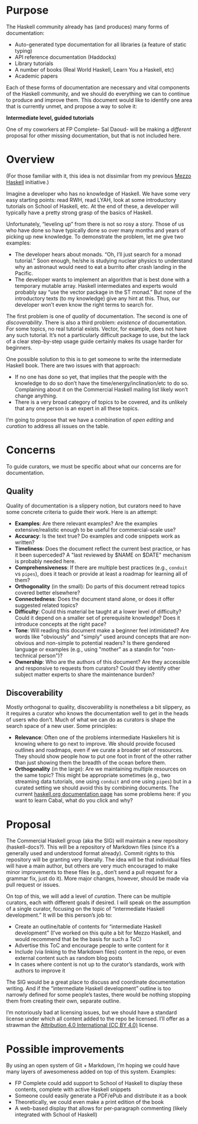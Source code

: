 Purpose 
=======

The Haskell community already has (and produces) many forms of
documentation:

-   Auto-generated type documentation for all libraries (a feature
    of static typing)
-   API reference documentation (Haddocks)
-   Library tutorials
-   A number of books (Real World Haskell, Learn You a Haskell,
    etc)
-   Academic papers

Each of these forms of documentation are necessary and vital
components of the Haskell community, and we should do everything we can
to continue to produce and improve them. This document would like to identify one area that is currently unmet, and propose a way to solve it:

__Intermediate level, guided tutorials__

One of my coworkers at FP Complete- Sal Daoud- will be making a *different*
proposal for other missing documentation, but that is not included here.

Overview
========

(For those familiar with it, this idea is not dissimilar from my
previous [Mezzo
Haskell](https://github.com/fpco/mezzohaskell) initiative.)

Imagine a developer who has no knowledge of Haskell. We have some
very easy starting points: read RWH, read LYAH, look at some
introductory tutorials on School of Haskell, etc. At the end of these, a
developer will typically have a pretty strong grasp of the basics of
Haskell.

Unfortunately, “leveling up” from there is not so rosy a story.
Those of us who have done so have typically done so over many months and
years of picking up new knowledge. To demonstrate the problem, let me
give two examples:

-   The developer hears about monads. “Oh, I’ll just search for a
    monad tutorial.” Soon enough, he/she is studying nuclear physics to
    understand why an astronaut would need to eat a burrito after crash
    landing in the Pacific.
-   The developer wants to implement an algorithm that is best
    done with a temporary mutable array. Haskell intermediates and
    experts would probably say “use the vector package in the ST monad.”
    But none of the introductory texts (to my knowledge) give any hint
    at this. Thus, our developer won’t even know the right terms to
    search for.

The first problem is one of *quality* of documentation. The second is one of
*discoverability*. There is also a
third problem: *existence* of
documentation. For some topics, no real tutorial exists. Vector, for
example, does not have any such tutorial. It’s not a particularly
difficult package to use, but the lack of a clear step-by-step usage
guide certainly makes its usage harder for beginners.

One possible solution to this is to get someone to write the
intermediate Haskell book. There are two issues with that
approach:

-   If no one has done so yet, that implies that the people with
    the knowledge to do so don’t have the time/energy/inclination/etc to
    do so. Complaining about it on the Commercial Haskell mailing list likely won’t
    change anything.
-   There is a very broad category of topics to be covered, and
    its unlikely that any one person is an expert in all these
    topics.

I’m going to propose that we have a combination of *open editing* and
*curation* to address all issues on the
table.

Concerns
========

To guide curators, we must be specific about what our concerns are for documentation.

Quality
-------

Quality of documentation is a slippery notion, but curators need to have some concrete criteria to guide their work. Here is an attempt:

- __Examples__: Are there relevant examples? Are the examples extensive/realistic enough to be useful for commercial-scale use?
- __Accuracy__: Is the text true? Do examples and code snippets work as written?
- __Timeliness__: Does the document reflect the current best practice, or has it been superceded? A "last reviewed by $NAME on $DATE" mechanism is probably needed here.
- __Comprehensiveness__: If there are multiple best practices (e.g., `conduit` vs `pipes`), does it teach or provide at least a roadmap for learning all of them?
- __Orthogonality__ (in the small): Do parts of this document retread topics covered better elsewhere?
- __Connectedness__: Does the document stand alone, or does it offer suggested related topics?
- __Difficulty__: Could this material be taught at a lower level of difficulty? Could it depend on a smaller set of prerequisite knowledge? Does it introduce concepts at the right pace?
- __Tone__: Will reading this document make a beginner feel intimidated? Are words like "obviously" and "simply" used around concepts that are non-obvious and non-simple to potential readers? Is there gendered language or examples (e.g., using "mother" as a standin for "non-technical person")?
- __Ownership__: Who are the authors of this document? Are they accessible and responsive to requests from curators? Could they identify other subject matter experts to share the maintenance burden?

Discoverability
---------------

Mostly orthogonal to quality, discoverability is nonetheless a bit slippery, as it requires a curator who knows the documentation well to get in the heads of users who don't. Much of what we can do as curators is shape the search space of a new user. Some principles:

- __Relevance__: Often one of the problems intermediate Haskellers hit is knowing where to go next to improve. We should provide focused outlines and roadmaps, even if we curate a broader set of resources. They should show people how to put one foot in front of the other rather than just showing them the breadth of the ocean before them.
- __Orthogonality__ (in the large): Are we maintaining multiple resources on the same topic? This might be appropriate sometimes (e.g., two streaming data tutorials, one using `conduit` and one using `pipes`) but in a curated setting we should avoid this by combining documents. The current [haskell.org documentation page](https://www.haskell.org/documentation) has some problems here: if you want to learn Cabal, what do you click and why?

Proposal 
========

The Commercial Haskell group (aka the SIG) will maintain a new repository
(haskell-docs?). This will be a repository of
Markdown files (since it’s a generally used and understood format
already). Commit rights to this repository will be granting very
liberally. The idea will be that individual files will have a main
author, but others are very much encouraged to make minor improvements
to these files (e.g., don’t send a pull request for a grammar fix, just
do it). More major changes, however, should be made via pull request or
issues.

On top of this, we will add a level of *curation*. There can be multiple curators, each
with different goals if desired. I will speak on the assumption of a
single curator, focusing on the topic of “intermediate Haskell
development.” It will be this person’s job to:

-   Create an outline/table of contents for “intermediate Haskell
    development” (I’ve worked on this quite a bit for Mezzo Haskell, and
    would recommend that be the basis for such a ToC)
-   Advertise this ToC and encourage people to write content for
    it
-   Include (via linking to the Markdown files) content in the
    repo, or even external content such as random blog posts
-   In cases where content is not up to the curator’s standards,
    work with authors to improve it

The SIG would be a great place to discuss and coordinate
documentation writing. And if the “intermediate Haskell development”
outline is too narrowly defined for some people’s tastes, there would be
nothing stopping them from creating their own, separate outline.



I’m notoriously bad at licensing issues, but we should have a
standard license under which all content added to the repo be licensed.
I’ll offer as a strawman the [Attribution 4.0
International (CC BY 4.0)](http://creativecommons.org/licenses/by/4.0/) license.

Possible improvements 
=====================

By using an open system of Git +
Markdown, I’m hoping we could have many layers
of awesomeness added on top of this system. Examples:

-   FP Complete could add support to School of Haskell to display
    these contents, complete with active Haskell snippets
-   Someone could easily generate a PDF/ePub and distribute it as
    a book
-   Theoretically, we could even make a print edition of the
    book
-   A web-based display that allows for per-paragraph commenting
    (likely integrated with School of Haskell)
